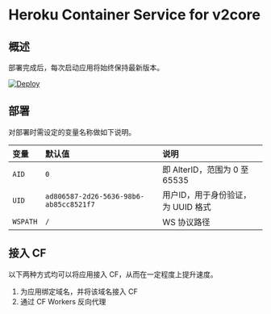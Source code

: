 # Heroku Container Service for v2core

## 概述

部署完成后，每次启动应用将始终保持最新版本。

[![Deploy](https://www.herokucdn.com/deploy/button.png)](https://dashboard.heroku.com/new?template=https://github.com/signigelchan/v2ray-heroku/tree/v2core)

## 部署

对部署时需设定的变量名称做如下说明。

| 变量 | 默认值 | 说明 |
| :--- | :--- | :--- |
| `AID` | `0` | 即 AlterID，范围为 0 至 65535 |
| `UID` | `ad806587-2d26-5636-98b6-ab85cc8521f7` | 用户ID，用于身份验证，为 UUID 格式 |
| `WSPATH` | `/` | WS 协议路径 |

## 接入 CF

以下两种方式均可以将应用接入 CF，从而在一定程度上提升速度。

 1. 为应用绑定域名，并将该域名接入 CF
 2. 通过 CF Workers 反向代理
